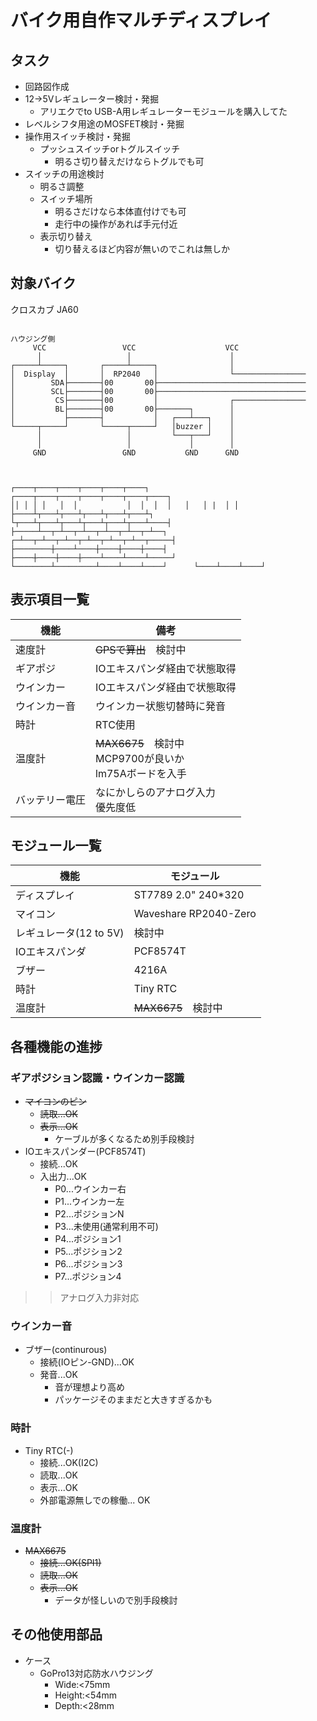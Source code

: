 # バイク用自作マルチディスプレイ
## タスク
* 回路図作成
* 12->5Vレギュレーター検討・発掘
    * アリエクでto USB-A用レギュレーターモジュールを購入してた
* レベルシフタ用途のMOSFET検討・発掘
* 操作用スイッチ検討・発掘
    * プッシュスイッチorトグルスイッチ 
        * 明るさ切り替えだけならトグルでも可
* スイッチの用途検討
    * 明るさ調整
    * スイッチ場所
        * 明るさだけなら本体直付けでも可
        * 走行中の操作があれば手元付近 
    * 表示切り替え
        * 切り替えるほど内容が無いのでこれは無しか


## 対象バイク
クロスカブ JA60
```:回路図

ハウジング側
     VCC                 VCC                    VCC
      │                   │                      │
┌─────┴─────┐       ┌─────┴─────┐                │
│  Display  │       │  RP2040   │                └────────────────
│        SDA├───────┤00       00├─────────────────────────────────
│        SCL├───────┤00       00├─────────────────────────────────
│         CS├───────┤00         │                ┌────────────────
│         BL├───────┤00       00├───────┐        │
│           ├───────┤           │   ┌───┴───┐    │
└─────┬─────┘       └─────┬─────┘   │buzzer │    │
      │                   │         └───┬───┘    │
      │                   │             │        │
     GND                 GND           GND      GND



┌────┬────┬────┬────┬────┬────┐           ┌────┬────┬────┬────┬────┬────┬────┐
││ │ │ │   │  │           │  │  │  │   │   │ |  │ │
├────┴┬───┴┬───┴┬───┴┬───┴┬───┴┐          └┬───┴┬───┴┬───┴┬───┴┬───┴┬───┴────┤
├─────┴──┬─┴──┬─┴──┬─┴──┬─┴──┬─┴──┐      ┌─┴──┬─┴──┬─┴──┬─┴──┬─┴──┬─┴──┬─────┤
├────────┼────┴────┼────┼────┼────┤      ├────┼────┼────┼────┴────┴────┴─────┘
└────────┴─────────┴────┴────┴────┘      └────┴────┴────┘

```
## 表示項目一覧
|機能|備考
|---|---|
|速度計|~~GPSで算出~~　検討中
|ギアポジ|IOエキスパンダ経由で状態取得
|ウインカー|IOエキスパンダ経由で状態取得
|ウインカー音|ウインカー状態切替時に発音
|時計|RTC使用
|温度計|~~MAX6675~~　検討中<br>MCP9700が良いか<br>lm75Aボードを入手
|バッテリー電圧|なにかしらのアナログ入力<br>優先度低

## モジュール一覧
|機能|モジュール
|---|---|
|ディスプレイ|ST7789 2.0" 240*320
|マイコン|Waveshare RP2040-Zero
|レギュレータ(12 to 5V)| 検討中
|IOエキスパンダ|PCF8574T
|ブザー|4216A
|時計|Tiny RTC
|温度計|~~MAX6675~~　検討中

## 各種機能の進捗
### ギアポジション認識・ウインカー認識
* ~~マイコンのピン~~
    * ~~読取...OK~~
    * ~~表示...OK~~
        * ケーブルが多くなるため別手段検討
* IOエキスパンダー(PCF8574T)
    * 接続...OK
    * 入出力...OK
        * P0...ウインカー右
        * P1...ウインカー左
        * P2...ポジションN
        * P3...未使用(通常利用不可)
        * P4...ポジション1
        * P5...ポジション2
        * P6...ポジション3
        * P7...ポジション4
>> アナログ入力非対応
### ウインカー音
* ブザー(continurous)
    * 接続(IOピン-GND)...OK
    * 発音...OK
        * 音が理想より高め
        * パッケージそのままだと大きすぎるかも
### 時計
* Tiny RTC(-)
    * 接続...OK(I2C)
    * 読取...OK
    * 表示...OK
    * 外部電源無しでの稼働... OK
### 温度計
* ~~MAX6675~~
    * ~~接続...OK(SPI1)~~
    * ~~読取...OK~~
    * ~~表示...OK~~
        * データが怪しいので別手段検討
## その他使用部品
* ケース
    * GoPro13対応防水ハウジング
        * Wide:<75mm
        * Height:<54mm
        * Depth:<28mm
   
